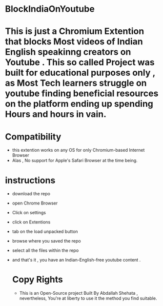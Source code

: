 # BlockIndiaOnYoutube


# This is just a Chromium Extention that blocks Most videos of Indian English speakinng creators on Youtube . This so called Project was built for educational purposes only , as Most Tech learners struggle on youtube finding beneficial resources on the platform ending up spending Hours and hours in vain. 

# Compatibility

- this extention works on any OS for only Chromium-based Internet Browser
- Alas , No support for Apple's Safari Browser at the time being.
  

# instructions

- download the repo
- open Chrome Browser
- Click on settings
- click on Extentions
- tab on the load unpacked button
- browse where you saved the repo
- select all the files within the repo
- and that's it , you have an Indian-English-free youtube content .

  # Copy Rights
  
  - This is an Open-Source project Built By Abdallah Shehata , nevertheless, You're at liberty to use it the method you find suitable.
    



